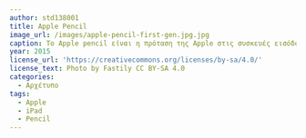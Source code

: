 ```yaml
---
author: std138001
title: Apple Pencil 
image_url: /images/apple-pencil-first-gen.jpg.jpg
caption: Το Apple pencil είναι η πρόταση της Apple στις συσκευές εισόδου της κατηγορίας  stylus pen. Η μεταφορά ενός γνωστού αντικειμένου από τον φυσικό κόσμο στον ψηφιακό, έγινε με απόλυτη επιτυχία, επιτρέποντας στον χρήστη να μην αλλάξει καθόλου τον τρόπο που έχει μάθει να χρησιμοποιεί ένα μολύβι μέχρι εκείνη τη στιγμή. Με δυνατότητες όπως η ευαισθησία στην πίεση (pressure sensitivity), η αναγνώριση κλίσης (angle detection), η απόρριψη παλάμης (palm rejection), αλλά κυρίως τoν ιδιαίτερα χαμηλό χρόνο απόκρισης, έγινε γρήγορα ένα πολύ χρήσιμο εργαλείο στα χέρια των επαγγελματιών του χώρου αλλά και οποιουδήποτε χρήστη θέλησε να εκμεταλλευτεί τις δυνατότητες που δίνει η εν λόγω συσκευή.
year: 2015
license_url: 'https://creativecommons.org/licenses/by-sa/4.0/' 
license_text: Photo by Fastily CC BY-SA 4.0 
categories:
  - Αρχέτυπο 
tags:
  - Apple
  - iPad 
  - Pencil
---
```


